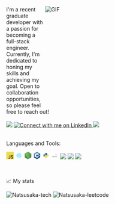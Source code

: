 <img align="right" alt="GIF" src="https://media3.giphy.com/media/v1.Y2lkPTc5MGI3NjExYjI3bnA1eXB0MzBqYXZxMmF5Z3QzNHc1NW81NzhvaXd2cmp3Mm1icSZlcD12MV9pbnRlcm5hbF9naWZfYnlfaWQmY3Q9Zw/qgQUggAC3Pfv687qPC/giphy.gif" width="400" height="266" />
I'm a recent graduate developer with a passion for becoming a full-stack engineer. Currently, I'm dedicated to honing my skills and achieving my goal. Open to collaboration opportunities, so please feel free to reach out!
<br />
<br />

<span>
<img src="https://komarev.com/ghpvc/?username=Natsusaka0505&style=flat"  height="25">
<a href="https://www.linkedin.com/in/%E6%AC%A3%E5%AE%87-%E6%A2%81-ab5665253//#gh-dark-mode-only">
    <img src="https://img.shields.io/badge/LinkedIn-3572A5?style=for-the-badge&logo=linkedin&logoColor=white#gh-light-mode-only"
        alt="Connect with me on LinkedIn" height="25" >
</a>
<img src="https://img.shields.io/github/followers/Natsusaka0505?style=social" height="25" />
</span>
<br /><br />

Languages and Tools:

<code><img height="20" src="https://raw.githubusercontent.com/github/explore/80688e429a7d4ef2fca1e82350fe8e3517d3494d/topics/javascript/javascript.png"></code>
<code><img height="20" src="https://raw.githubusercontent.com/github/explore/80688e429a7d4ef2fca1e82350fe8e3517d3494d/topics/react/react.png"></code>
<code><img height="20" src="https://raw.githubusercontent.com/github/explore/80688e429a7d4ef2fca1e82350fe8e3517d3494d/topics/nodejs/nodejs.png"></code>
<code><img height="20" src="https://raw.githubusercontent.com/github/explore/80688e429a7d4ef2fca1e82350fe8e3517d3494d/topics/cpp/cpp.png"></code>
<code><img height="20" src="https://raw.githubusercontent.com/github/explore/80688e429a7d4ef2fca1e82350fe8e3517d3494d/topics/python/python.png"></code>
<code><img height="20" src="https://raw.githubusercontent.com/github/explore/80688e429a7d4ef2fca1e82350fe8e3517d3494d/topics/mysql/mysql.png"></code>
<code><img height="20" src="https://upload.wikimedia.org/wikipedia/commons/thumb/3/3f/Git_icon.svg/1024px-Git_icon.svg.png"></code>
<code><img height="20" src="https://cdn3.iconfinder.com/data/icons/logos-and-brands-adobe/512/181_Java-512.png"></code>
<code><img height="20" src="https://upload.wikimedia.org/wikipedia/commons/thumb/7/79/Spring_Boot.svg/512px-Spring_Boot.svg.png"></code>

<br />

📈 My stats

<span >
<img src="https://github-readme-stats.vercel.app/api?username=Natsusaka0505&show_icons=true&theme=gruvbox" alt="Natsusaka-tech" />
<img src="https://leetcard.jacoblin.cool/Natsusaka" alt="Natsusaka-leetcode" />
</span>
<br />
